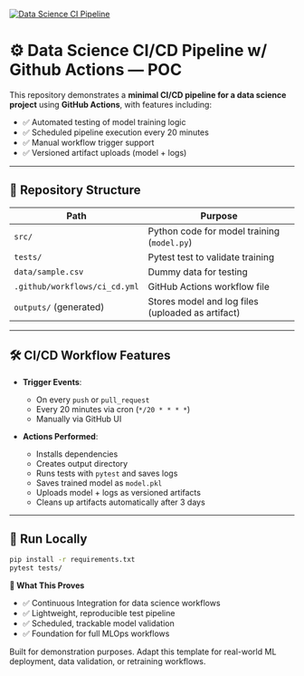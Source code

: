 [![Data Science CI Pipeline](https://github.com/thatwonguy/github_actions_cicd_for_ds/actions/workflows/ci_cd.yml/badge.svg)](https://github.com/thatwonguy/github_actions_cicd_for_ds/actions/workflows/ci_cd.yml)

# ⚙️ Data Science CI/CD Pipeline w/ Github Actions — POC

This repository demonstrates a **minimal CI/CD pipeline for a data science project** using **GitHub Actions**, with features including:

- ✅ Automated testing of model training logic
- ✅ Scheduled pipeline execution every 20 minutes
- ✅ Manual workflow trigger support
- ✅ Versioned artifact uploads (model + logs)

---

## 📁 Repository Structure

| Path                    | Purpose                                      |
|-------------------------|----------------------------------------------|
| `src/`                  | Python code for model training (`model.py`)  |
| `tests/`                | Pytest test to validate training             |
| `data/sample.csv`       | Dummy data for testing                       |
| `.github/workflows/ci_cd.yml` | GitHub Actions workflow file               |
| `outputs/` (generated)  | Stores model and log files (uploaded as artifact) |

---

## 🛠 CI/CD Workflow Features

- **Trigger Events**:
  - On every `push` or `pull_request`
  - Every 20 minutes via cron (`*/20 * * * *`)
  - Manually via GitHub UI

- **Actions Performed**:
  - Installs dependencies
  - Creates output directory
  - Runs tests with `pytest` and saves logs
  - Saves trained model as `model.pkl`
  - Uploads model + logs as versioned artifacts
  - Cleans up artifacts automatically after 3 days

---

## 🧪 Run Locally

```bash
pip install -r requirements.txt
pytest tests/
```

**🚀 What This Proves**   
- ✅ Continuous Integration for data science workflows  
- ✅ Lightweight, reproducible test pipeline  
- ✅ Scheduled, trackable model validation  
- ✅ Foundation for full MLOps workflows  

Built for demonstration purposes. Adapt this template for real-world ML deployment, data validation, or retraining workflows.
